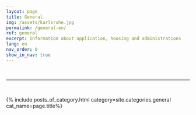 ```yaml
---
layout: page
title: General
img: /assets/karlsruhe.jpg
permalink: /general-en/
ref: general
excerpt: Information about application, housing and administrations
lang: en
nav_order: 0
show_in_nav: true
---
```


<br>
<hr>
<br>

{% include posts_of_category.html category=site.categories.general cat_name=page.title%}
